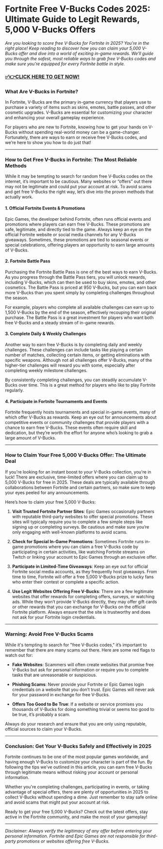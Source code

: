 # Fortnite Free V-Bucks Codes 2025: Ultimate Guide to Legit Rewards, 5,000 V-Bucks Offers

*Are you looking to score free V-Bucks for Fortnite in 2025? You’re in the right place! Keep reading to discover how you can claim your 5,000 V-Bucks offer and dive into a world of exciting in-game rewards. We’ll guide you through the safest, most reliable ways to grab free V-Bucks codes and make sure you're equipped for every Fortnite battle in style.*

### [✅👉CLICK HERE TO GET NOW!](https://justfree.xyz/get/it/now/)

### What Are V-Bucks in Fortnite?

In Fortnite, V-Bucks are the primary in-game currency that players use to purchase a variety of items such as skins, emotes, battle passes, and other cosmetic upgrades. V-Bucks are essential for customizing your character and enhancing your overall gameplay experience. 

For players who are new to Fortnite, knowing how to get your hands on V-Bucks without spending real-world money can be a game-changer. Fortunately, there are ways to earn or receive free V-Bucks codes, and we’re here to show you how to do just that!

---

### How to Get Free V-Bucks in Fortnite: The Most Reliable Methods

While it may be tempting to search for random free V-Bucks codes on the internet, it’s important to be cautious. Many websites or “offers” out there may not be legitimate and could put your account at risk. To avoid scams and get free V-Bucks the right way, let’s dive into the proven methods that actually work.

#### 1. **Official Fortnite Events & Promotions**
Epic Games, the developer behind Fortnite, often runs official events and promotions where players can earn free V-Bucks. These promotions are safe, legitimate, and directly tied to the game. Always keep an eye on the official Fortnite website or social media channels for any V-Bucks giveaways. Sometimes, these promotions are tied to seasonal events or special celebrations, offering players an opportunity to earn large amounts of V-Bucks.

#### 2. **Fortnite Battle Pass**
Purchasing the Fortnite Battle Pass is one of the best ways to earn V-Bucks. As you progress through the Battle Pass tiers, you will unlock rewards, including V-Bucks, which can then be used to buy skins, emotes, and other cosmetics. The Battle Pass is priced at 950 V-Bucks, but you can earn back more V-Bucks than you spent simply by completing challenges throughout the season.

For example, players who complete all available challenges can earn up to 1,500 V-Bucks by the end of the season, effectively recouping their original purchase. The Battle Pass is a great investment for players who want both free V-Bucks and a steady stream of in-game rewards.

#### 3. **Complete Daily & Weekly Challenges**
Another way to earn free V-Bucks is by completing daily and weekly challenges. These challenges can include tasks like playing a certain number of matches, collecting certain items, or getting eliminations with specific weapons. Although not all challenges offer V-Bucks, many of the higher-tier challenges will reward you with some, especially after completing weekly milestone challenges. 

By consistently completing challenges, you can steadily accumulate V-Bucks over time. This is a great method for players who like to play Fortnite regularly.

#### 4. **Participate in Fortnite Tournaments and Events**
Fortnite frequently hosts tournaments and special in-game events, many of which offer V-Bucks as rewards. Keep an eye out for announcements about competitive events or community challenges that provide players with a chance to earn free V-Bucks. These events often require skill and dedication, but they’re worth the effort for anyone who’s looking to grab a large amount of V-Bucks.

---

### How to Claim Your Free 5,000 V-Bucks Offer: The Ultimate Deal

If you're looking for an instant boost to your V-Bucks collection, you're in luck! There are exclusive, time-limited offers where you can claim up to 5,000 V-Bucks for free in 2025. These deals are typically available through collaborations between Fortnite and certain partners, so make sure to keep your eyes peeled for any announcements.

Here’s how to claim your free 5,000 V-Bucks:

1. **Visit Trusted Fortnite Partner Sites**: Epic Games occasionally partners with reputable third-party websites to offer special promotions. These sites will typically require you to complete a few simple steps like signing up or completing surveys. Be cautious and make sure you’re only engaging with well-known platforms to avoid scams.

2. **Check for Special In-Game Promotions**: Sometimes Fortnite runs in-game promotions where you can claim a free V-Bucks code by participating in certain activities, like watching Fortnite streams on Twitch or linking your account to Epic Games through an exclusive offer.

3. **Participate in Limited-Time Giveaways**: Keep an eye out for official Fortnite social media accounts, as they frequently host giveaways. From time to time, Fortnite will offer a free 5,000 V-Bucks prize to lucky fans who enter their contest or complete a specific action.

4. **Use Legit Websites Offering Free V-Bucks**: There are a few legitimate websites that offer rewards for completing offers, surveys, or watching ads. While they won’t provide V-Bucks directly, they may offer gift cards or other rewards that you can exchange for V-Bucks on the official Fortnite platform. Always ensure that the site is trustworthy and does not ask for your Fortnite login credentials.

---

### Warning: Avoid Free V-Bucks Scams

While it's tempting to search for "free V-Bucks codes," it’s important to remember that there are many scams out there. Here are some red flags to watch out for:

- **Fake Websites**: Scammers will often create websites that promise free V-Bucks but ask for personal information or require you to complete tasks that are unreasonable or suspicious.
  
- **Phishing Scams**: Never provide your Fortnite or Epic Games login credentials on a website that you don’t trust. Epic Games will never ask for your password in exchange for free V-Bucks.

- **Offers Too Good to Be True**: If a website or service promises you thousands of V-Bucks for doing something trivial or seems too good to be true, it’s probably a scam.

Always do your research and ensure that you are only using reputable, official sources to claim your V-Bucks.

---

### Conclusion: Get Your V-Bucks Safely and Effectively in 2025

Fortnite continues to be one of the most popular games worldwide, and having enough V-Bucks to customize your character is part of the fun. By following the tips we’ve outlined in this article, you can earn free V-Bucks through legitimate means without risking your account or personal information.

Whether you're completing challenges, participating in events, or taking advantage of special offers, there are plenty of opportunities in 2025 to collect V-Bucks without spending a dime. Just remember to stay safe online and avoid scams that might put your account at risk.

Ready to get your free 5,000 V-Bucks? Check out the latest offers, stay active in the Fortnite community, and make the most of your gameplay!

---

*Disclaimer: Always verify the legitimacy of any offer before entering your personal information. Fortnite and Epic Games are not responsible for third-party promotions or websites offering free V-Bucks.*

